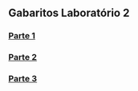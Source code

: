 ## Gabaritos Laboratório 2

### [Parte 1](./parte1/)<br/>
### [Parte 2](./parte2/)<br/>
### [Parte 3](./parte3/)